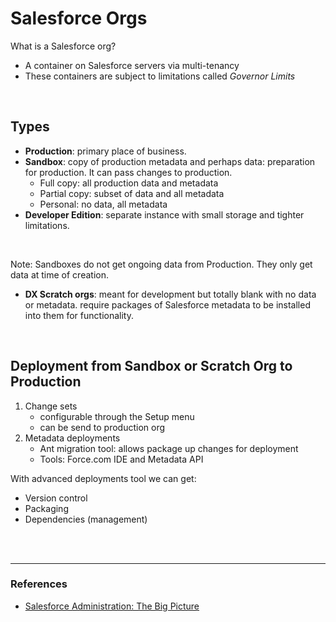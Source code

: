# Salesforce Orgs

What is a Salesforce org?
- A container on Salesforce servers via multi-tenancy
- These containers are subject to limitations called *Governor Limits*

<br>

## Types

- **Production**: primary place of business.
- **Sandbox**: copy of production metadata and perhaps data: preparation for production. It can pass changes to production.
    - Full copy: all production data and metadata
    - Partial copy: subset of data and all metadata
    - Personal: no data, all metadata
- **Developer Edition**: separate instance with small storage and tighter limitations.

<br>

Note: Sandboxes do not get ongoing data from Production. They only get data at time of creation.

- **DX Scratch orgs**: meant for development but totally blank with no data or metadata. require packages of Salesforce metadata to be installed into them for functionality.

<br>

## Deployment from Sandbox or Scratch Org to Production

1. Change sets
    - configurable through the Setup menu
    - can be send to production org
2. Metadata deployments
    - Ant migration tool: allows package up changes for deployment
    - Tools: Force.com IDE and Metadata API


With advanced deployments tool we can get:
- Version control
- Packaging
- Dependencies (management)

<br><br>

---
### References
- [Salesforce Administration: The Big Picture](https://www.pluralsight.com/courses/salesforce-administration-big-picture)
